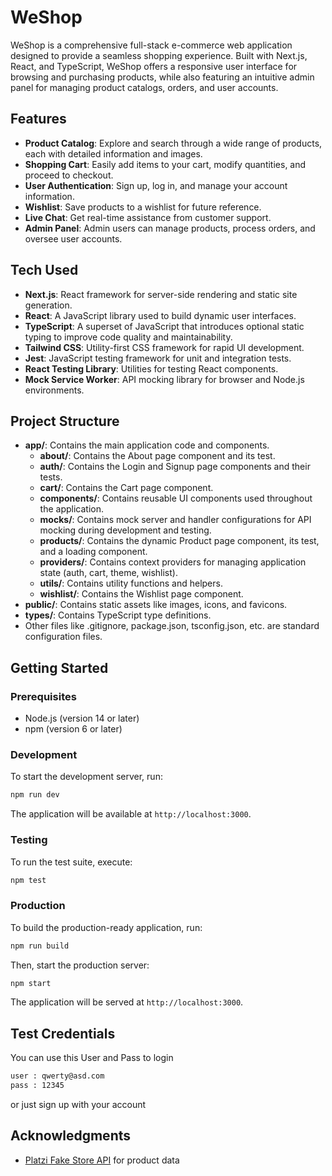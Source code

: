 # WeShop

WeShop is a comprehensive full-stack e-commerce web application designed to provide a seamless shopping experience. Built with Next.js, React, and TypeScript, WeShop offers a responsive user interface for browsing and purchasing products, while also featuring an intuitive admin panel for managing product catalogs, orders, and user accounts.

## Features

- **Product Catalog**: Explore and search through a wide range of products, each with detailed information and images.
- **Shopping Cart**: Easily add items to your cart, modify quantities, and proceed to checkout.
- **User Authentication**: Sign up, log in, and manage your account information.
- **Wishlist**: Save products to a wishlist for future reference.
- **Live Chat**: Get real-time assistance from customer support.
- **Admin Panel**: Admin users can manage products, process orders, and oversee user accounts.

## Tech Used

- **Next.js**: React framework for server-side rendering and static site generation.
- **React**: A JavaScript library used to build dynamic user interfaces.
- **TypeScript**: A superset of JavaScript that introduces optional static typing to improve code quality and maintainability.
- **Tailwind CSS**: Utility-first CSS framework for rapid UI development.
- **Jest**: JavaScript testing framework for unit and integration tests.
- **React Testing Library**: Utilities for testing React components.
- **Mock Service Worker**: API mocking library for browser and Node.js environments.

## Project Structure

- **app/**: Contains the main application code and components.
  - **about/**: Contains the About page component and its test.
  - **auth/**: Contains the Login and Signup page components and their tests.
  - **cart/**: Contains the Cart page component.
  - **components/**: Contains reusable UI components used throughout the application.
  - **mocks/**: Contains mock server and handler configurations for API mocking during development and testing.
  - **products/**: Contains the dynamic Product page component, its test, and a loading component.
  - **providers/**: Contains context providers for managing application state (auth, cart, theme, wishlist).
  - **utils/**: Contains utility functions and helpers.
  - **wishlist/**: Contains the Wishlist page component.
- **public/**: Contains static assets like images, icons, and favicons.
- **types/**: Contains TypeScript type definitions.
- Other files like .gitignore, package.json, tsconfig.json, etc. are standard configuration files.

## Getting Started

### Prerequisites

- Node.js (version 14 or later)
- npm (version 6 or later)

### Development

To start the development server, run:

```bash
npm run dev
```

The application will be available at `http://localhost:3000`.

### Testing

To run the test suite, execute:

```bash
npm test
```

### Production

To build the production-ready application, run:

```bash
npm run build
```

Then, start the production server:

```bash
npm start
```

The application will be served at `http://localhost:3000`.

## Test Credentials

You can use this User and Pass to login

```bash
user : qwerty@asd.com
pass : 12345
```

or just sign up with your account

## Acknowledgments

- [Platzi Fake Store API](https://fakeapi.platzi.com/) for product data